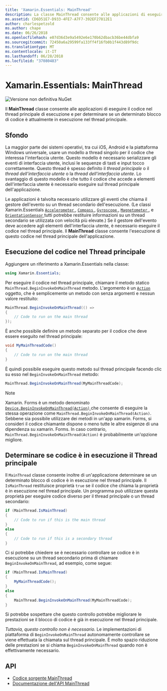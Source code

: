 ```yaml
---
title: 'Xamarin.Essentials: MainThread'
description: La classe MainThread consente alle applicazioni di eseguire il codice nel thread principale di esecuzione.
ms.assetid: CD6D51E7-D933-4FE7-A7F7-392EF27812E1
author: charlespetzold
ms.author: chape
ms.date: 06/26/2018
ms.openlocfilehash: e07d36d3e9a5492e6e170b62dbacb36be44dbfa9
ms.sourcegitcommit: 72450a6a29599fa133ff4f16fb0b1f443d89f9dc
ms.translationtype: MT
ms.contentlocale: it-IT
ms.lasthandoff: 06/28/2018
ms.locfileid: "37080483"
---
```

# <a name="xamarinessentials-mainthread"></a>Xamarin.Essentials: MainThread

![Versione non definitiva NuGet](~/media/shared/pre-release.png)

Il **MainThread** classe consente alle applicazioni di eseguire il codice nel thread principale di esecuzione e per determinare se un determinato blocco di codice è attualmente in esecuzione nel thread principale.

## <a name="background"></a>Sfondo

La maggior parte dei sistemi operativi, tra cui iOS, Android e la piattaforma Windows universale, usare un modello a thread singolo per il codice che interessa l'interfaccia utente. Questo modello è necessario serializzare gli eventi di interfaccia utente, inclusi le sequenze di tasti e input tocco correttamente. Questo thread è spesso definito il _thread principale_ o il _thread dell'interfaccia utente_ o la _thread dell'interfaccia utente_. Lo svantaggio di questo modello è che tutto il codice che accede a elementi dell'interfaccia utente è necessario eseguire sul thread principale dell'applicazione. 

Le applicazioni è talvolta necessario utilizzare gli eventi che chiama il gestore dell'evento su un thread secondario dell'esecuzione. (Le classi Xamarin.Essentials [ `Accelerometer` ](accelerometer.md), [ `Compass` ](compass.md), [ `Gyroscope` ](gyroscope.md), [ `Magnetometer` ](magnetometer.md), e [ `OrientationSensor` ](orientation-sensor.md) tutti potrebbe restituire informazioni su un thread secondario se utilizzata con velocità più elevate.) Se il gestore dell'evento deve accedere agli elementi dell'interfaccia utente, è necessario eseguire il codice nel thread principale. Il **MainThread** classe consente l'esecuzione di questo codice nel thread principale dell'applicazione.

## <a name="running-code-on-the-main-thread"></a>Esecuzione del codice nel Thread principale

Aggiungere un riferimento a Xamarin.Essentials nella classe:

```csharp
using Xamarin.Essentials;
```

Per eseguire il codice nel thread principale, chiamare il metodo statico `MainThread.BeginInvokeOnMainThread` metodo. L'argomento è un [ `Action` ](xref:System.Action) oggetto, che è semplicemente un metodo con senza argomenti e nessun valore restituito:

```csharp
MainThread.BeginInvokeOnMainThread(() =>
{
    // Code to run on the main thread
});
```

È anche possibile definire un metodo separato per il codice che deve essere eseguito nel thread principale:

```csharp
void MyMainThreadCode()
{
    // Code to run on the main thread
}
```

È quindi possibile eseguire questo metodo sul thread principale facendo clic su esso nel `BeginInvokeOnMainThread` metodo:

```csharp
MainThread.BeginInvokeOnMainThread(MyMainThreadCode);
```

> [!NOTE]
> Xamarin. Forms è un metodo denominato [ `Device.BeginInvokeOnMainThread(Action)` ](https://docs.microsoft.com/dotnet/api/xamarin.forms.device.begininvokeonmainthread) che consente di eseguire la stessa operazione come `MainThread.BeginInvokeOnMainThread(Action)`. Sebbene sia possibile utilizzare dei metodi in un'app xamarin. Forms, si consideri il codice chiamante dispone o meno tutte le altre esigenze di una dipendenza su xamarin. Forms. In caso contrario, `MainThread.BeginInvokeOnMainThread(Action)` è probabilmente un'opzione migliore.

## <a name="determining-if-code-is-running-on-the-main-thread"></a>Determinare se codice è in esecuzione il Thread principale

Il `MainThread` classe consente inoltre di un'applicazione determinare se un determinato blocco di codice è in esecuzione nel thread principale. Il `IsMainThread` restituisce proprietà `true` se il codice che chiama la proprietà è in esecuzione nel thread principale. Un programma può utilizzare questa proprietà per eseguire codice diverso per il thread principale o un thread secondario:

```csharp
if (MainThread.IsMainThread)
{
    // Code to run if this is the main thread
}
else
{
    // Code to run if this is a secondary thread
}
```

Ci si potrebbe chiedere se è necessario controllare se codice è in esecuzione su un thread secondario prima di chiamare `BeginInvokeOnMainThread`, ad esempio, come segue:

```csharp
if (MainThread.IsMainThread)
{
    MyMainThreadCode();
}
else
{
    MainThread.BeginInvokeOnMainThread(MyMainThreadCode);
}
```

Si potrebbe sospettare che questo controllo potrebbe migliorare le prestazioni se il blocco di codice è già in esecuzione nel thread principale.

_Tuttavia, questo controllo non è necessario._ Le implementazioni di piattaforma di `BeginInvokeOnMainThread` autonomamente controllare se viene effettuata la chiamata sul thread principale. È molto spazio riduzione delle prestazioni se si chiama `BeginInvokeOnMainThread` quando non è effettivamente necessario.

## <a name="api"></a>API

- [Codice sorgente MainThread](https://github.com/xamarin/Essentials/tree/master/Xamarin.Essentials/MainThread)
- [Documentazione dell'API MainThread](xref:Xamarin.Essentials.MainThread)

